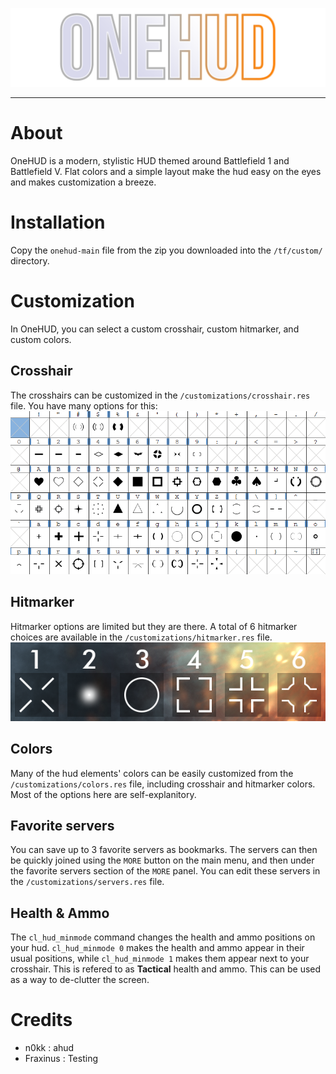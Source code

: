 ![Banner](./assets/onehud-logo.png)

---

# About
OneHUD is a modern, stylistic HUD themed around Battlefield 1 and Battlefield V. Flat colors and a simple layout make the hud easy on the eyes and makes customization a breeze.

# Installation
Copy the `onehud-main` file from the zip you downloaded into the `/tf/custom/` directory.

# Customization
In OneHUD, you can select a custom crosshair, custom hitmarker, and custom colors.

## Crosshair
The crosshairs can be customized in the `/customizations/crosshair.res` file. You have many options for this:
![Crosshairs](./customizations/crosshairs.png)

## Hitmarker
Hitmarker options are limited but they are there. A total of 6 hitmarker choices are available in the `/customizations/hitmarker.res` file.
![Hitmarkers](./customizations/hitmarkers.png)

## Colors
Many of the hud elements' colors can be easily customized from the `/customizations/colors.res` file, including crosshair and hitmarker colors. Most of the options here are self-explanitory. 

## Favorite servers
You can save up to 3 favorite servers as bookmarks. The servers can then be quickly joined using the `MORE` button on the main menu, and then under the favorite servers section of the `MORE` panel. You can edit these servers in the `/customizations/servers.res` file.

## Health & Ammo
The `cl_hud_minmode` command changes the health and ammo positions on your hud. `cl_hud_minmode 0` makes the health and ammo appear in their usual positions, while `cl_hud_minmode 1` makes them appear next to your crosshair. This is refered to as **Tactical** health and ammo. This can be used as a way to de-clutter the screen.

# Credits
- n0kk : ahud
- Fraxinus : Testing